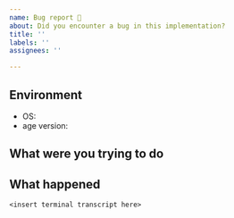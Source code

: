 ```yaml
---
name: Bug report 🐞
about: Did you encounter a bug in this implementation?
title: ''
labels: ''
assignees: ''

---
```


## Environment

* OS:
* age version:

## What were you trying to do

## What happened

```
<insert terminal transcript here>
```

